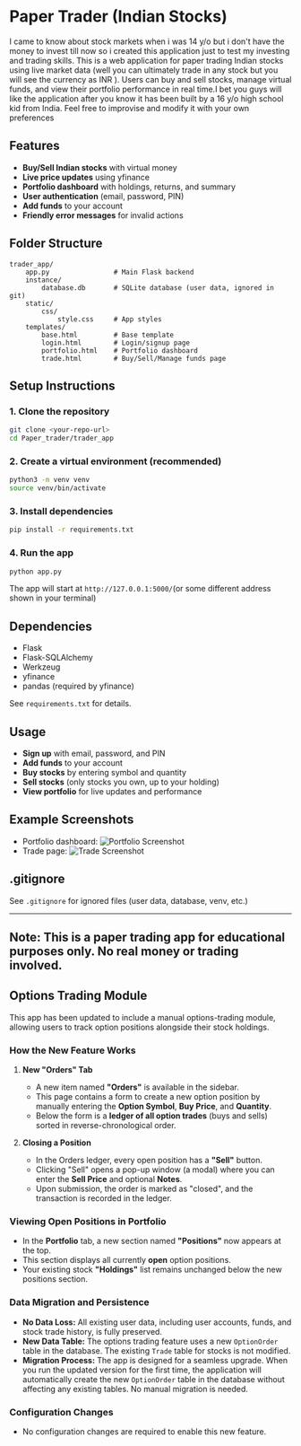 # Paper Trader (Indian Stocks)
 I came to know about stock markets when i was 14 y/o but i don't have the money to invest till now so i created this application just to test my  investing and trading skills.
This is a web application for paper trading Indian stocks using live market data (well you can ultimately trade in any stock but you will see the currency as INR ). Users can buy and sell stocks, manage virtual funds, and view their portfolio performance in real time.I bet you guys will like the application after you know it has been built by a 16 y/o high school kid from India. Feel free to improvise and modify it with your own preferences

## Features
- **Buy/Sell Indian stocks** with virtual money
- **Live price updates** using yfinance
- **Portfolio dashboard** with holdings, returns, and summary
- **User authentication** (email, password, PIN)
- **Add funds** to your account
- **Friendly error messages** for invalid actions

## Folder Structure
```
trader_app/
    app.py                # Main Flask backend
    instance/
        database.db       # SQLite database (user data, ignored in git)
    static/
        css/
            style.css     # App styles
    templates/
        base.html         # Base template
        login.html        # Login/signup page
        portfolio.html    # Portfolio dashboard
        trade.html        # Buy/Sell/Manage funds page
```

## Setup Instructions

### 1. Clone the repository
```sh
git clone <your-repo-url>
cd Paper_trader/trader_app
```

### 2. Create a virtual environment (recommended)
```sh
python3 -m venv venv
source venv/bin/activate
```

### 3. Install dependencies
```sh
pip install -r requirements.txt
```

### 4. Run the app
```sh
python app.py
```

The app will start at `http://127.0.0.1:5000/`(or some different address shown in your terminal)

## Dependencies
- Flask
- Flask-SQLAlchemy
- Werkzeug
- yfinance
- pandas (required by yfinance)

See `requirements.txt` for details.

## Usage
- **Sign up** with email, password, and PIN
- **Add funds** to your account
- **Buy stocks** by entering symbol and quantity
- **Sell stocks** (only stocks you own, up to your holding)
- **View portfolio** for live updates and performance

## Example Screenshots
- Portfolio dashboard: ![Portfolio Screenshot](screenshots/portfolio.png)
- Trade page: ![Trade Screenshot](screenshots/trade.png)

## .gitignore
See `.gitignore` for ignored files (user data, database, venv, etc.)

---

**Note:** This is a paper trading app for educational purposes only. No real money or trading involved.
---

## Options Trading Module

This app has been updated to include a manual options-trading module, allowing users to track option positions alongside their stock holdings.

### How the New Feature Works

1.  **New "Orders" Tab**
    *   A new item named **"Orders"** is available in the sidebar.
    *   This page contains a form to create a new option position by manually entering the **Option Symbol**, **Buy Price**, and **Quantity**.
    *   Below the form is a **ledger of all option trades** (buys and sells) sorted in reverse-chronological order.

2.  **Closing a Position**
    *   In the Orders ledger, every open position has a **"Sell"** button.
    *   Clicking "Sell" opens a pop-up window (a modal) where you can enter the **Sell Price** and optional **Notes**.
    *   Upon submission, the order is marked as "closed", and the transaction is recorded in the ledger.

### Viewing Open Positions in Portfolio

*   In the **Portfolio** tab, a new section named **"Positions"** now appears at the top.
*   This section displays all currently **open** option positions.
*   Your existing stock **"Holdings"** list remains unchanged below the new positions section.

### Data Migration and Persistence

*   **No Data Loss:** All existing user data, including user accounts, funds, and stock trade history, is fully preserved.
*   **New Data Table:** The options trading feature uses a new `OptionOrder` table in the database. The existing `Trade` table for stocks is not modified.
*   **Migration Process:** The app is designed for a seamless upgrade. When you run the updated version for the first time, the application will automatically create the new `OptionOrder` table in the database without affecting any existing tables. No manual migration is needed.

### Configuration Changes

*   No configuration changes are required to enable this new feature.
